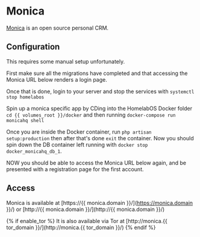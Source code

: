 # Monica

[Monica](https://www.monicahq.com/) is an open source personal CRM.

## Configuration

This requires some manual setup unfortunately.

First make sure all the migrations have completed and that accessing the Monica URL below renders a login page.

Once that is done, login to your server and stop the services with `systemctl stop homelabos`

Spin up a monica specific app by CDing into the HomelabOS Docker folder `cd {{ volumes_root }}/docker` and then running `docker-compose run monicahq shell`

Once you are inside the Docker container, run `php artisan setup:production` then after that's done `exit` the container. Now you should spin down the DB container left running with `docker stop docker_monicahq_db_1`.

NOW you should be able to access the Monica URL below again, and be presented with a registration page for the first account.

## Access

Monica is available at [https://{{ monica.domain }}/](https://monica.domain }}/) or [http://{{ monica.domain }}/](http://{{ monica.domain }}/)

{% if enable_tor %}
It is also available via Tor at [http://monica.{{ tor_domain }}/](http://monica.{{ tor_domain }}/)
{% endif %}
